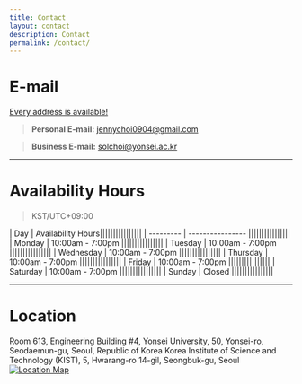 ```yaml
---
title: Contact
layout: contact
description: Contact
permalink: /contact/
---
```

  
# E-mail
<u>Every address is available!</u>
> **Personal E-mail:** jennychoi0904@gmail.com

> **Business E-mail:** solchoi@yonsei.ac.kr

---
# Availability Hours
> KST/UTC+09:00

| Day       | Availability Hours||||||||||||||||
| --------- | ---------------- ||||||||||||||||
| Monday    | 10:00am - 7:00pm ||||||||||||||||
| Tuesday   | 10:00am - 7:00pm ||||||||||||||||
| Wednesday | 10:00am - 7:00pm ||||||||||||||||
| Thursday  | 10:00am - 7:00pm ||||||||||||||||
| Friday    | 10:00am - 7:00pm ||||||||||||||||
| Saturday  | 10:00am - 7:00pm ||||||||||||||||
| Sunday    | Closed           ||||||||||||||||

---
# Location
Room 613, Engineering Building #4, Yonsei University, 50, Yonsei-ro, Seodaemun-gu, Seoul, Republic of Korea
Korea Institute of Science and Technology (KIST), 5, Hwarang-ro 14-gil, Seongbuk-gu, Seoul
[![Location Map](https://maps.googleapis.com/maps/api/staticmap?center=37.601270,127.045309&zoom=16&size=1000x400&maptype=roadmap&markers=color:red%7Clabel:%7C37.601270,127.045309&key=AIzaSyAwRcJKwjIR8G7Pmh4EkbXBLl2Vfdyg3bM)](https://www.google.com/maps?q=37.601270,127.045309&hl=en&z=14)


